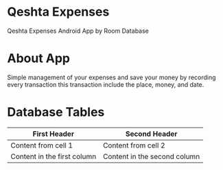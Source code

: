 # Qeshta Expenses
Qeshta Expenses Android App by Room Database

# About App
Simple management of your expenses and save your money 
by recording every transaction this transaction include the place, money, and date.

# Database Tables
First Header | Second Header
------------ | -------------
Content from cell 1 | Content from cell 2
Content in the first column | Content in the second column

